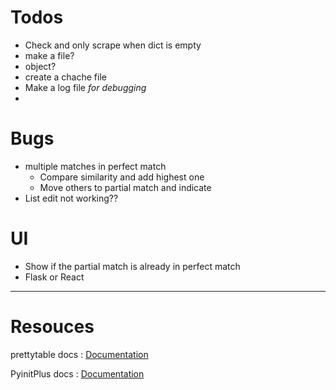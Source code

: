 # Todos

- Check and only scrape when dict is empty
- make a file?
- object?
- create a chache file
- Make a log file _for debugging_
- 

# Bugs

- multiple matches in perfect match
  - Compare similarity and add highest one
  - Move others to partial match and indicate
- List edit not working??

# UI

- Show if the partial match is already in perfect match
- Flask or React

---

# Resouces

prettytable docs : [Documentation](https://pypi.org/project/prettytable/)

PyinitPlus docs : [Documentation](https://automatetheboringstuff.com/2e/chapter8/)
